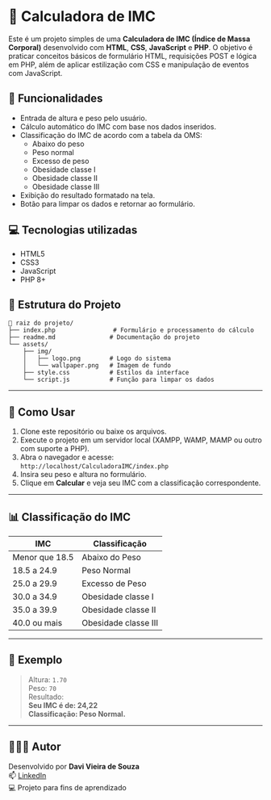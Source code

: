 # 🧮 Calculadora de IMC

Este é um projeto simples de uma **Calculadora de IMC (Índice de Massa Corporal)** desenvolvido com **HTML**, **CSS**, **JavaScript** e **PHP**. O objetivo é praticar conceitos básicos de formulário HTML, requisições POST e lógica em PHP, além de aplicar estilização com CSS e manipulação de eventos com JavaScript.

## 🚀 Funcionalidades

- Entrada de altura e peso pelo usuário.
- Cálculo automático do IMC com base nos dados inseridos.
- Classificação do IMC de acordo com a tabela da OMS:
  - Abaixo do peso
  - Peso normal
  - Excesso de peso
  - Obesidade classe I
  - Obesidade classe II
  - Obesidade classe III
- Exibição do resultado formatado na tela.
- Botão para limpar os dados e retornar ao formulário.

## 💻 Tecnologias utilizadas

- HTML5
- CSS3
- JavaScript
- PHP 8+

## 📂 Estrutura do Projeto

```
📁 raiz do projeto/
├── index.php                # Formulário e processamento do cálculo
├── readme.md               # Documentação do projeto
└── assets/
    ├── img/
    │   ├── logo.png        # Logo do sistema
    │   └── wallpaper.png   # Imagem de fundo
    ├── style.css           # Estilos da interface
    └── script.js           # Função para limpar os dados
```

---

## 🚀 Como Usar

1. Clone este repositório ou baixe os arquivos.
2. Execute o projeto em um servidor local (XAMPP, WAMP, MAMP ou outro com suporte a PHP).
3. Abra o navegador e acesse:  
   `http://localhost/CalculadoraIMC/index.php`
4. Insira seu peso e altura no formulário.
5. Clique em **Calcular** e veja seu IMC com a classificação correspondente.

---

## 📊 Classificação do IMC

| IMC                   | Classificação         |
|-----------------------|----------------------|
| Menor que 18.5        | Abaixo do Peso       |
| 18.5 a 24.9           | Peso Normal          |
| 25.0 a 29.9           | Excesso de Peso      |
| 30.0 a 34.9           | Obesidade classe I   |
| 35.0 a 39.9           | Obesidade classe II  |
| 40.0 ou mais          | Obesidade classe III |

---

## 🧠 Exemplo

> Altura: `1.70`  
> Peso: `70`  
> Resultado:  
> **Seu IMC é de: 24,22**  
> **Classificação: Peso Normal.**

---

## 🧑🏻‍💻 Autor

Desenvolvido por **Davi Vieira de Souza**  
📫 [LinkedIn](https://www.linkedin.com/in/davivieiraa)  
💻 Projeto para fins de aprendizado

